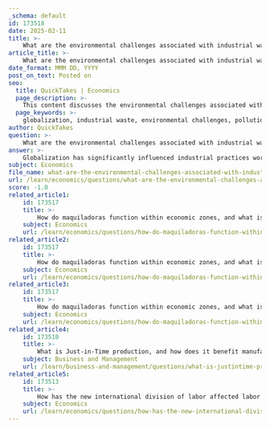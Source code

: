 ```yaml
---
_schema: default
id: 173518
date: 2025-02-11
title: >-
    What are the environmental challenges associated with industrial waste due to globalization?
article_title: >-
    What are the environmental challenges associated with industrial waste due to globalization?
date_format: MMM DD, YYYY
post_on_text: Posted on
seo:
  title: QuickTakes | Economics
  page_description: >-
    This content discusses the environmental challenges associated with industrial waste due to globalization, including pollution, waste management issues, resource depletion, climate change impacts, health risks, and regulatory challenges.
  page_keywords: >-
    globalization, industrial waste, environmental challenges, pollution, waste management, resource depletion, climate change, transboundary pollution, health risks, environmental injustice, regulatory challenges
author: QuickTakes
question: >-
    What are the environmental challenges associated with industrial waste due to globalization?
answer: >-
    Globalization has significantly influenced industrial practices worldwide, leading to various environmental challenges associated with industrial waste. Here are some key environmental challenges:\n\n1. **Increased Pollution**: The expansion of industries in developing countries, often driven by globalization, has led to higher levels of air, water, and soil pollution. Factories may discharge untreated waste into rivers and oceans, contributing to the degradation of ecosystems and harming aquatic life.\n\n2. **Waste Management Issues**: The rapid growth of industrial activities has outpaced the development of effective waste management systems. Many regions lack the infrastructure to handle the volume of waste generated, leading to illegal dumping and accumulation of hazardous materials.\n\n3. **Resource Depletion**: Global demand for industrial products often results in the over-extraction of natural resources, such as minerals, forests, and water. This depletion can lead to habitat destruction, loss of biodiversity, and long-term ecological imbalances.\n\n4. **Climate Change**: Industrial activities are a significant source of greenhouse gas emissions. The globalization of production processes, particularly in energy-intensive industries, contributes to climate change, which poses a threat to global ecosystems and human societies.\n\n5. **Transboundary Pollution**: Industrial waste does not respect national borders. Pollution from one country can affect neighboring countries, leading to international disputes and challenges in environmental governance.\n\n6. **Health Risks**: Industrial waste often contains toxic substances that can pose serious health risks to local populations. Exposure to hazardous waste can lead to chronic health issues, including respiratory problems, cancers, and developmental disorders.\n\n7. **Environmental Injustice**: The burden of industrial waste is often disproportionately borne by marginalized communities, particularly in developing countries. These communities may lack the political power to advocate for better environmental protections, leading to a cycle of exploitation and neglect.\n\n8. **Regulatory Challenges**: Globalization complicates regulatory frameworks, as multinational corporations may exploit weaker environmental regulations in developing countries. This can lead to a "race to the bottom," where countries compete for investment by lowering environmental standards.\n\nIn summary, the environmental challenges associated with industrial waste due to globalization are multifaceted and require coordinated global efforts to address. Effective policies, international cooperation, and sustainable practices are essential to mitigate these challenges and promote a healthier environment.
subject: Economics
file_name: what-are-the-environmental-challenges-associated-with-industrial-waste-due-to-globalization.md
url: /learn/economics/questions/what-are-the-environmental-challenges-associated-with-industrial-waste-due-to-globalization
score: -1.0
related_article1:
    id: 173517
    title: >-
        How do maquiladoras function within economic zones, and what is their purpose?
    subject: Economics
    url: /learn/economics/questions/how-do-maquiladoras-function-within-economic-zones-and-what-is-their-purpose
related_article2:
    id: 173517
    title: >-
        How do maquiladoras function within economic zones, and what is their purpose?
    subject: Economics
    url: /learn/economics/questions/how-do-maquiladoras-function-within-economic-zones-and-what-is-their-purpose
related_article3:
    id: 173517
    title: >-
        How do maquiladoras function within economic zones, and what is their purpose?
    subject: Economics
    url: /learn/economics/questions/how-do-maquiladoras-function-within-economic-zones-and-what-is-their-purpose
related_article4:
    id: 173510
    title: >-
        What is Just-in-Time production, and how does it benefit manufacturers?
    subject: Business and Management
    url: /learn/business-and-management/questions/what-is-justintime-production-and-how-does-it-benefit-manufacturers
related_article5:
    id: 173513
    title: >-
        How has the new international division of labor affected labor market structures?
    subject: Economics
    url: /learn/economics/questions/how-has-the-new-international-division-of-labor-affected-labor-market-structures
---
```


&nbsp;